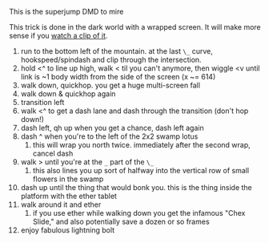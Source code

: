 This is the superjump DMD to mire

This trick is done in the dark world with a wrapped screen. It will make more sense if you [watch a clip of it](https://clips.twitch.tv/TransparentCoyTurnipM4xHeh-X5YkLIerOWIXJhkR).

1. run to the bottom left of the mountain. at the last `\_` curve, hookspeed/spindash and clip through the intersection.
1. hold <^ to line up high, walk < til you can't anymore, then wiggle <v until link is ~1 body width from the side of the screen (x ~= 614)
1. walk down, quickhop. you get a huge multi-screen fall
1. walk down & quickhop again
1. transition left
1. walk <^ to get a dash lane and dash through the transition (don't hop down!)
1. dash left, qh up when you get a chance, dash left again
1. dash ^ when you're to the left of the 2x2 swamp lotus
   1. this will wrap you north twice. immediately after the second wrap, cancel dash
1. walk > until you're at the `_` part of the `\_`
   1. this also lines you up sort of halfway into the vertical row of small flowers in the swamp
1. dash up until the thing that would bonk you. this is the thing inside the platform with the ether tablet
1. walk around it and ether
   1. if you use ether while walking down you get the infamous "Chex Slide," and also potentially save a dozen or so frames
1. enjoy fabulous lightning bolt

